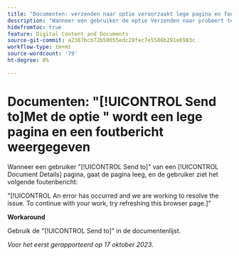 ```yaml
---
title: "Documenten: verzenden naar optie veroorzaakt lege pagina en foutbericht"
description: "Wanneer een gebruiker de optie Verzenden naar probeert te gebruiken vanaf een pagina met documentdetails, gaat de pagina leeg en ziet de gebruiker een foutbericht."
hidefromtoc: true
feature: Digital Content and Documents
source-git-commit: a2387bcb72b50055edc28fec7e5586b291e6983c
workflow-type: tm+mt
source-wordcount: '79'
ht-degree: 0%

---
```



# Documenten: &quot;[!UICONTROL Send to]Met de optie &quot; wordt een lege pagina en een foutbericht weergegeven

Wanneer een gebruiker &quot;[!UICONTROL Send to]&quot; van een [!UICONTROL Document Details] pagina, gaat de pagina leeg, en de gebruiker ziet het volgende foutenbericht:

&quot;[!UICONTROL An error has occurred and we are working to resolve the issue. To continue with your work, try refreshing this browser page.]&quot;

**Workaround**

Gebruik de &quot;[!UICONTROL Send to]&quot; in de documentenlijst.

_Voor het eerst gerapporteerd op 17 oktober 2023._
